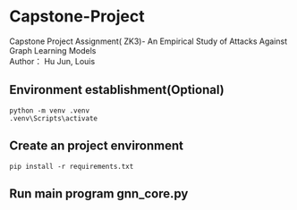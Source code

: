 ﻿# Capstone-Project
Capstone Project Assignment( ZK3)- An Empirical Study of Attacks Against Graph Learning Models<br>
Author： Hu Jun, Louis
## Environment establishment(Optional)
```
python -m venv .venv
.venv\Scripts\activate
```

## Create an project environment
```
pip install -r requirements.txt
```

## Run main program gnn_core.py

